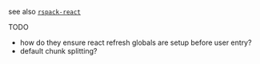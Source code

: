 see also [`rspack-react`](../rspack-react)

TODO

- how do they ensure react refresh globals are setup before user entry?
- default chunk splitting?
